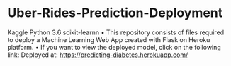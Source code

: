 # Uber-Rides-Prediction-Deployment
Kaggle Python 3.6 scikit-learnn  • This repository consists of files required to deploy a Machine Learning Web App created with Flask on Heroku platform.  • If you want to view the deployed model, click on the following link: Deployed at: https://predicting-diabetes.herokuapp.com/
